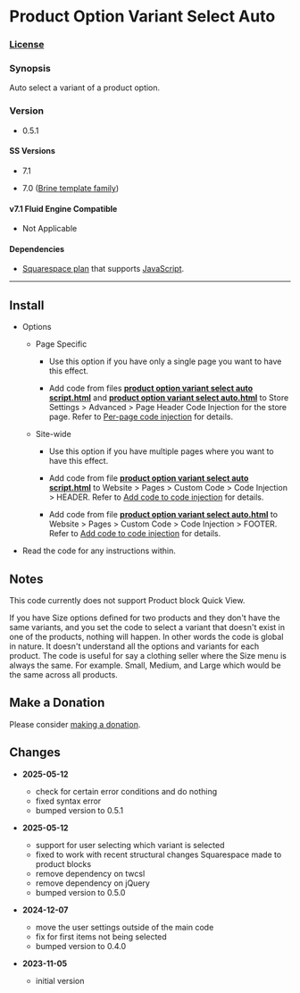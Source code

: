 # Product Option Variant Select Auto

### [License][1]

### Synopsis

Auto select a variant of a product option.

### Version

  * 0.5.1

#### SS Versions

  * 7.1
  
  * 7.0 ([Brine template family][2])

#### v7.1 Fluid Engine Compatible

  * Not Applicable

#### Dependencies

  * [Squarespace plan][3] that supports [JavaScript][4].

---

## Install

* Options

  * Page Specific
  
    * Use this option if you have only a single page you want to have this
      effect.
      
    * Add code from files **[product option variant select auto
      script.html][5]** and **[product option variant select auto.html][6]** to
      Store Settings > Advanced > Page Header Code Injection for the store page.
      Refer to [Per-page code injection][7] for details.
      
  * Site-wide
  
    * Use this option if you have multiple pages where you want to have this
      effect.
      
    * Add code from file **[product option variant select auto
      script.html][5]** to Website > Pages > Custom Code > Code Injection >
      HEADER. Refer to [Add code to code injection][8] for details.
      
    * Add code from file **[product option variant select auto.html][6]** to
      Website > Pages > Custom Code > Code Injection > FOOTER. Refer to [Add
      code to code injection][8] for details.
      
* Read the code for any instructions within.

## Notes

This code currently does not support Product block Quick View.

If you have Size options defined for two products and they don't have the same
variants, and you set the code to select a variant that doesn't exist in one of
the products, nothing will happen. In other words the code is global in nature.
It doesn't understand all the options and variants for each product. The code is
useful for say a clothing seller where the Size menu is always the same. For
example. Small, Medium, and Large which would be the same across all products.

## Make a Donation

Please consider [making a donation][9].

## Changes

* **2025-05-12**

  * check for certain error conditions and do nothing
  * fixed syntax error
  * bumped version to 0.5.1
  
* **2025-05-12**

  * support for user selecting which variant is selected
  * fixed to work with recent structural changes Squarespace made to product
    blocks
  * remove dependency on twcsl
  * remove dependency on jQuery
  * bumped version to 0.5.0
  
* **2024-12-07**

  * move the user settings outside of the main code
  * fix for first items not being selected
  * bumped version to 0.4.0
  
* **2023-11-05**

  * initial version

[1]: https://github.com/tomsWebConsulting/twcsl/blob/main/LICENSE.txt#L1
[2]: https://support.squarespace.com/hc/en-us/articles/212512738-Brine-template-family
[3]: https://www.squarespace.com/pricing
[4]: https://en.wikipedia.org/wiki/JavaScript
[5]: product%20option%20variant%20select%20auto%20script.html#L1
[6]: product%20option%20variant%20select%20auto.html#L1
[7]: https://support.squarespace.com/hc/en-us/articles/205815908-Using-code-injection#toc-per-page-code-injection
[8]: https://support.squarespace.com/hc/en-us/articles/205815908-Using-code-injection#toc-add-code-to-code-injection
[9]: https://github.com/tomsWebConsulting/twcsl#make-a-donation
